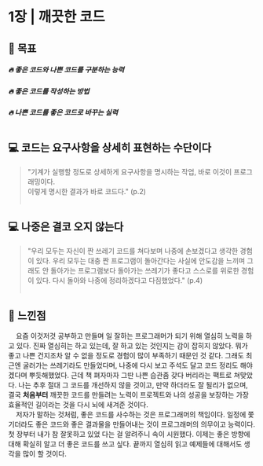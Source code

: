 # 1장 | 깨끗한 코드

## 🚩 목표

##### 🔥 좋은 코드와 나쁜 코드를 구분하는 능력
##### 🔥 좋은 코드를 작성하는 방법
##### 🔥 나쁜 코드를 좋은 코드로 바꾸는 실력<br><br>


## 💻 코드는 요구사항을 상세히 표현하는 수단이다

> "기계가 실행할 정도로 상세하게 요구사항을 명시하는 작업, 바로 이것이 프로그래밍이다.<br>
> 이렇게 명시한 결과가 바로 코드다." (p.2)<br><br>

## 💻 나중은 결코 오지 않는다

> "우리 모두는 자신이 짠 쓰레기 코드를 쳐다보며 나중에 손보겠다고 생각한 경험이 있다. 우리 모두는 대충 짠 프로그램이 돌아간다는 사실에 안도감을 느끼며 그래도 안 돌아가는 프로그램보다 돌아가는 쓰레기가 좋다고 스스로를 위로한 경험이 있다. 다시 돌아와 나중에 정리하겠다고 다짐했었다." (p.4)<br><br>

## 📝 느낀점

&nbsp;&nbsp;&nbsp;&nbsp;요즘 이것저것 공부하고 만들며 일 잘하는 프로그래머가 되기 위해 열심히 노력을 하고 있다. 진짜 열심히는 하고 있는데, 잘 하고 있는 것인지는 감이 잡히지 않았다. 뭐가 좋고 나쁜 건지조차 알 수 없을 정도로 경험이 많이 부족하기 때문인 것 같다. 그래도 최근엔 굴러가는 쓰레기라도 만들었다며, 나중에 다시 보고 주석도 달고 코드 정리도 해야겠다며 뿌듯해했었다. 근데 책 펴자마자 그딴 나쁜 습관좀 갖다 버리라는 팩트로 쳐맞았다. 나는 추후 절대 그 코드를 개선하지 않을 것이고, 만약 하더라도 잘 될리가 없으며, 결국 __처음부터__ 깨끗한 코드를 만들려는 노력이 프로젝트와 나의 성공을 보장하는 가장 효율적인 길이라는 것을 다시 뇌에 새겨준 것이다.<br>
&nbsp;&nbsp;&nbsp;&nbsp;저자가 말하는 것처럼, 좋은 코드를 사수하는 것은 프로그래머의 책임이다. 일정에 쫓기더라도 좋은 코드와 좋은 결과물을 만들어내는 것이 프로그래머의 의무이고 능력이다. 첫 장부터 내가 참 잘못하고 있었 다는 걸 알려주니 속이 시원했다. 이제는 좋은 방향에 대해 확실히 알고 더 좋은 코드를 쓰고 싶다. 끝까지 열심히 읽고 예제들에 대해서도 생각을 많이 할 것이다.
